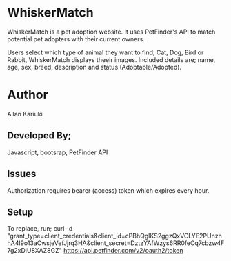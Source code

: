 # WhiskerMatch
WhiskerMatch is a pet adoption website.
It uses PetFinder's API to match potential pet adopters with their current owners.

Users select which type of animal they want to find, Cat, Dog, Bird or Rabbit, WhiskerMatch displays theeir images.
Included details are; name, age, sex, breed, description and status (Adoptable/Adopted).

# Author
Allan Kariuki

## Developed By;
Javascript, bootsrap, PetFinder API

## Issues
Authorization requires bearer (access) token which expires every hour.

## Setup
To replace, run; 
curl -d "grant_type=client_credentials&client_id=cPBhQglKS2ggzQxVCLYE2PUnzhhA4l9o13aCwsjeVefJjrq3HA&client_secret=DztzYAfWzys6RR0feCq7cbzw4F7g2xDiU8XAZ8GZ" https://api.petfinder.com/v2/oauth2/token



